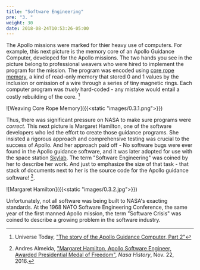 ```yaml
---
title: "Software Engineering"
pre: "3. "
weight: 30
date: 2018-08-24T10:53:26-05:00
---
```


The Apollo missions were marked for thier heavy use of computers.  For example, this next picture is the memory core of an Apollo Guidance Computer, developed for the Apollo missions. The two hands you see in the picture belong to professional weavers who were hired to implement the program for the mission. The program was encoded using [core rope memory](https://en.wikipedia.org/wiki/Core_rope_memory), a kind of read-only memory that stored 0 and 1 values by the inclusion or omission of a wire through a series of tiny magnetic rings. Each computer program was _truely_ hard-coded - any mistake would entail a costly rebuilding of the core. [^agc]

[^agc]: Universe Today, ["The story of the Apollo Guidance Computer, Part 2"](https://www.universetoday.com/143102/the-story-of-the-apollo-guidance-computer-part-2/)

![Weaving Core Rope Memory]({{<static "images/0.3.1.png">}})

Thus, there was significant pressure on NASA to make sure programs were _correct_.  This next picture is Margaret Hamilton, one of the software developers who led the effort to create those guidance programs. She insisted a rigorous approach and comprehensive testing was crucial to the success of Apollo. And her approach paid off - No software bugs were ever found in the Apollo guidance software, and it was later adopted for use with the space station [Skylab](https://en.wikipedia.org/wiki/Skylab).  The term "Software Engineering" was coined by her to describe her work.  And just to emphasize the size of that task - that stack of documents next to her is the source code for the Apollo guidance software! [^nasa]. 

[^nasa]: Andres Almeida, ["Margaret Hamilton, Apollo Software Engineer, Awarded Presidential Medal of Freedom"](https://www.nasa.gov/feature/margaret-hamilton-apollo-software-engineer-awarded-presidential-medal-of-freedom), _Nasa History_, Nov. 22, 2016.

![Margaret Hamilton]({{<static "images/0.3.2.jpg">}})

Unfortunately, not all software was being built to NASA's exacting standards.  At the 1968 NATO Software Engineering Conference, the same year of the first manned Apollo mission, the term "Software Crisis" was coined to describe a growing problem in the software industry.

